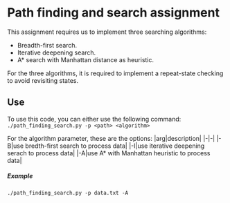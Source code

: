 # Path finding and search assignment

This assignment requires us to implement three searching algorithms:

- Breadth-first search.
- Iterative deepening search.
- A\* search with Manhattan distance as heuristic.

For the three algorithms, it is required to implement a repeat-state checking to avoid revisiting states.

## Use

To use this code, you can either use the following command:
`./path_finding_search.py -p <path> <algorithm>`

For the algorithm parameter, these are the options:
|arg|description|
|-|-|
|-B|use bredth-first search to process data|
|-I|use iterative deepening serach to process data|
|-A|use A\* with Manhattan heuristic to process data|

##### Example

`./path_finding_search.py -p data.txt -A`
